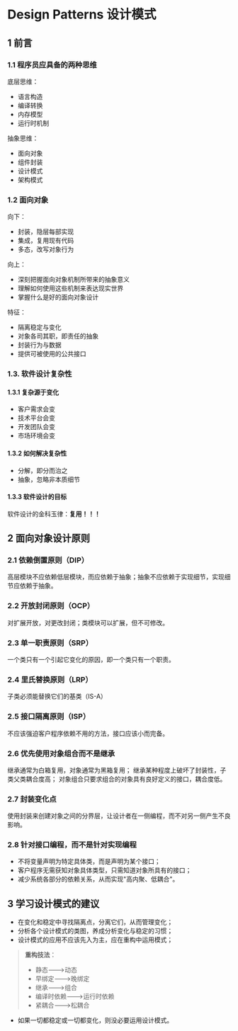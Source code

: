 # Design Patterns 设计模式
## 1 前言
### 1.1 程序员应具备的两种思维
底层思维：
- 语言构造
- 编译转换
- 内存模型
- 运行时机制

抽象思维：
- 面向对象
- 组件封装
- 设计模式
- 架构模式

### 1.2 面向对象
向下：
- 封装，隐层每部实现
- 集成，复用现有代码
- 多态，改写对象行为

向上：
- 深刻把握面向对象机制所带来的抽象意义
- 理解如何使用这些机制来表达现实世界
- 掌握什么是好的面向对象设计

特征：
- 隔离稳定与变化
- 对象各司其职，即责任的抽象
- 封装行为与数据
- 提供可被使用的公共接口

### 1.3. 软件设计复杂性
#### 1.3.1 复杂源于变化
- 客户需求会变
- 技术平台会变
- 开发团队会变
- 市场环境会变

#### 1.3.2 如何解决复杂性
- 分解，即分而治之
- 抽象，忽略非本质细节

#### 1.3.3 软件设计的目标
软件设计的金科玉律：**复用！！！**

## 2 面向对象设计原则
### 2.1 依赖倒置原则（DIP）
高层模块不应依赖低层模块，而应依赖于抽象；抽象不应依赖于实现细节，实现细节应依赖于抽象。

### 2.2 开放封闭原则（OCP）
对扩展开放，对更改封闭；类模块可以扩展，但不可修改。

### 2.3 单一职责原则（SRP）
一个类只有一个引起它变化的原因，即一个类只有一个职责。

### 2.4 里氏替换原则（LRP）
子类必须能替换它们的基类（IS-A）

### 2.5 接口隔离原则（ISP）
不应该强迫客户程序依赖不用的方法，接口应该小而完备。

### 2.6 优先使用对象组合而不是继承
继承通常为白箱复用，对象通常为黑箱复用；
继承某种程度上破坏了封装性，子类父类耦合度高；
对象组合只要求组合的对象具有良好定义的接口，耦合度低。

### 2.7 封装变化点
使用封装来创建对象之间的分界层，让设计者在一侧编程，而不对另一侧产生不良影响。

### 2.8 针对接口编程，而不是针对实现编程
- 不将变量声明为特定具体类，而是声明为某个接口；
- 客户程序无需获知对象具体类型，只需知道对象所具有的接口；
- 减少系统各部分的依赖关系，从而实现"高内聚、低耦合"。


## 3 学习设计模式的建议

- 在变化和稳定中寻找隔离点，分离它们，从而管理变化；
- 分析各个设计模式的类图，养成分析变化与稳定的习惯；
- 设计模式的应用不应该先入为主，应在重构中运用模式；
> **重构技法**：
>- 静态--->动态
>- 早绑定--->晚绑定
>- 继承--->组合
>- 编译时依赖--->运行时依赖
>- 紧耦合--->松耦合
- 如果一切都稳定或一切都变化，则没必要运用设计模式。